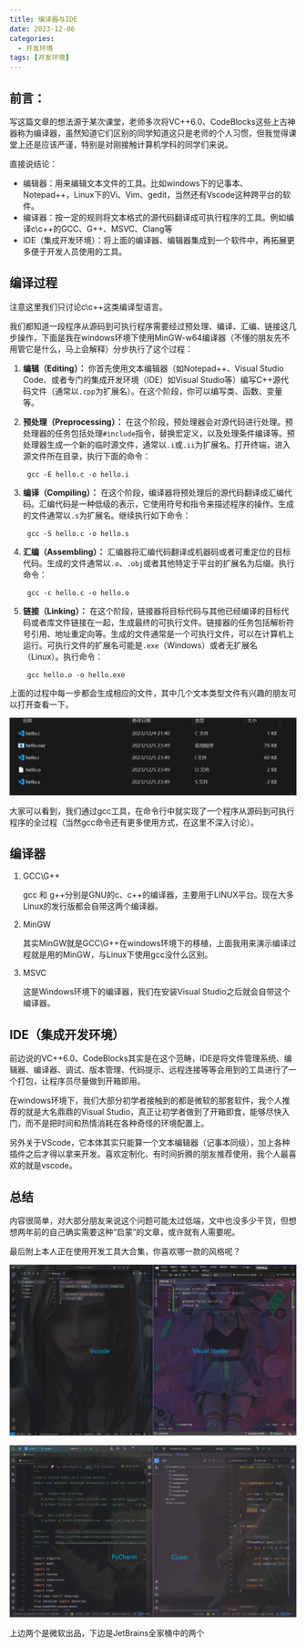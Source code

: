 ```yaml
---
title: 编译器与IDE
date: 2023-12-06
categories:
  - 开发环境
tags: [开发环境]
---
```




## 前言：

写这篇文章的想法源于某次课堂，老师多次将VC++6.0、CodeBlocks这些上古神器称为编译器，虽然知道它们区别的同学知道这只是老师的个人习惯，但我觉得课堂上还是应该严谨，特别是对刚接触计算机学科的同学们来说。

直接说结论：

- 编辑器：用来编辑文本文件的工具。比如windows下的记事本、Notepad++，Linux下的Vi、Vim、gedit，当然还有Vscode这种跨平台的软件。
- 编译器：按一定的规则将文本格式的源代码翻译成可执行程序的工具。例如编译c\c++的GCC、G++、MSVC、Clang等
- IDE（集成开发环境）：将上面的编译器、编辑器集成到一个软件中，再拓展更多便于开发人员使用的工具。

## 编译过程

注意这里我们只讨论c\c++这类编译型语言。

我们都知道一段程序从源码到可执行程序需要经过预处理、编译、汇编、链接这几步操作，下面是我在windows环境下使用MinGW-w64编译器（不懂的朋友先不用管它是什么，马上会解释）分步执行了这个过程：

1. **编辑（Editing）：** 你首先使用文本编辑器（如Notepad++、Visual Studio Code、或者专门的集成开发环境（IDE）如Visual Studio等）编写C++源代码文件（通常以`.cpp`为扩展名）。在这个阶段，你可以编写类、函数、变量等。

2. **预处理（Preprocessing）：** 在这个阶段，预处理器会对源代码进行处理。预处理器的任务包括处理`#include`指令，替换宏定义，以及处理条件编译等。预处理器生成一个新的临时源文件，通常以`.i`或`.ii`为扩展名。打开终端，进入源文件所在目录，执行下面的命令：

   ```shell
    gcc -E hello.c -o hello.i
   ```

3. **编译（Compiling）：** 在这个阶段，编译器将预处理后的源代码翻译成汇编代码。汇编代码是一种低级的表示，它使用符号和指令来描述程序的操作。生成的文件通常以`.s`为扩展名。继续执行如下命令：

   ```shell
    gcc -S hello.c -o hello.s
   ```

4. **汇编（Assembling）：** 汇编器将汇编代码翻译成机器码或者可重定位的目标代码。生成的文件通常以`.o`、`.obj`或者其他特定于平台的扩展名为后缀。执行命令：

   ```shell
    gcc -c hello.c -o hello.o
   ```

5. **链接（Linking）：** 在这个阶段，链接器将目标代码与其他已经编译的目标代码或者库文件链接在一起，生成最终的可执行文件。链接器的任务包括解析符号引用、地址重定向等。生成的文件通常是一个可执行文件，可以在计算机上运行。可执行文件的扩展名可能是`.exe`（Windows）或者无扩展名（Linux）。执行命令：

   ```shell
    gcc hello.o -o hello.exe
   ```

上面的过程中每一步都会生成相应的文件，其中几个文本类型文件有兴趣的朋友可以打开查看一下。

![image-20231205235904204](编译器与IDE/image-20231205235904204.png)

大家可以看到，我们通过gcc工具，在命令行中就实现了一个程序从源码到可执行程序的全过程（当然gcc命令还有更多使用方式，在这里不深入讨论）。

## 编译器

1. GCC\G++

   gcc 和 g++分别是GNU的c、c++的编译器，主要用于LINUX平台。现在大多Linux的发行版都会自带这两个编译器。

2. MinGW

   其实MinGW就是GCC\G++在windows环境下的移植，上面我用来演示编译过程就是用的MinGW，与Linux下使用gcc没什么区别。

3. MSVC

   这是Windows环境下的编译器，我们在安装Visual Studio之后就会自带这个编译器。

## IDE（集成开发环境）

前边说的VC++6.0、CodeBlocks其实是在这个范畴，IDE是将文件管理系统、编辑器、编译器、调试、版本管理、代码提示、远程连接等等会用到的工具进行了一个打包，让程序员尽量做到开箱即用。

在windows环境下，我们大部分初学者接触到的都是微软的那套软件，我个人推荐的就是大名鼎鼎的Visual Studio，真正让初学者做到了开箱即食，能够尽快入门，而不是把时间和热情消耗在各种奇怪的环境配置上。

另外关于VScode，它本体其实只能算一个文本编辑器（记事本同级），加上各种插件之后才得以拿来开发。喜欢定制化、有时间折腾的朋友推荐使用，我个人最喜欢的就是vscode。

## 总结

内容很简单，对大部分朋友来说这个问题可能太过低端，文中也没多少干货，但想想两年前的自己确实需要这种“启蒙”的文章，或许就有人需要呢。

最后附上本人正在使用开发工具大合集，你喜欢哪一款的风格呢？

![image-20231206201826011](编译器与IDE/image-20231206201826011.png)

![image-20231206202027987](编译器与IDE/image-20231206202027987.png)

上边两个是微软出品，下边是JetBrains全家桶中的两个
